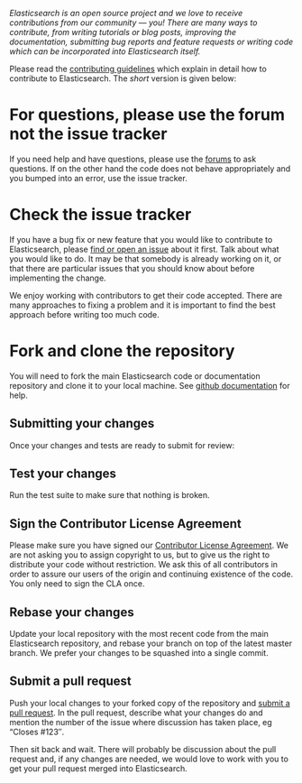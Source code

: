 _Elasticsearch is an open source project and we love to receive contributions from our community — you! There are many ways to contribute, from writing tutorials or blog posts, improving the documentation, submitting bug reports and feature requests or writing code which can be incorporated into Elasticsearch itself._

Please read the [contributing guidelines][] which explain in detail how to contribute to Elasticsearch. The _short_ version is given below:

# For questions, please use the forum not the issue tracker

If you need help and have questions, please use the [forums](https://discuss.elastic.co/c/elasticsearch-and-hadoop) to ask questions. If on the other hand the code does not behave appropriately and you bumped into an error, use the issue tracker.

# Check the issue tracker

If you have a bug fix or new feature that you would like to contribute to Elasticsearch, please [find or open an issue][] about it first. Talk about what you would like to do. 
It may be that somebody is already working on it, or that there are particular issues that you should know about before implementing the change.

We enjoy working with contributors to get their code accepted. There are many approaches to fixing a problem and it is important to find the best approach before writing too much code.

# Fork and clone the repository

You will need to fork the main Elasticsearch code or documentation repository and clone it to your local machine. See [github documentation][] for help.

## Submitting your changes

Once your changes and tests are ready to submit for review:
## Test your changes

Run the test suite to make sure that nothing is broken.
## Sign the Contributor License Agreement

Please make sure you have signed our [Contributor License Agreement][]. We are not asking you to assign copyright to us, but to give us the right to distribute your code without restriction. We ask this of all contributors in order to assure our users of the origin and continuing existence of the code. You only need to sign the CLA once.

## Rebase your changes

Update your local repository with the most recent code from the main Elasticsearch repository, and rebase your branch on top of the latest master branch. We prefer your changes to be squashed into a single commit.

## Submit a pull request

Push your local changes to your forked copy of the repository and [submit a pull request][]. In the pull request, describe what your changes do and mention the number of the issue where discussion has taken place, eg “Closes #123″.

Then sit back and wait. There will probably be discussion about the pull request and, if any changes are needed, we would love to work with you to get your pull request merged into Elasticsearch.

[help documentation]: http://help.github.com/send-pull-requests
[github documentation]: http://help.github.com/articles/fork-a-repo
[contributing guidelines]: http://www.elasticsearch.org/contributing-to-elasticsearch/
[Contributor License Agreement]: http://www.elasticsearch.org/contributor-agreement/
[submit a pull request]: http://help.github.com/articles/using-pull-requests
[find or open an issue]: http://github.com/elasticsearch/elasticsearch-hadoop/issues
